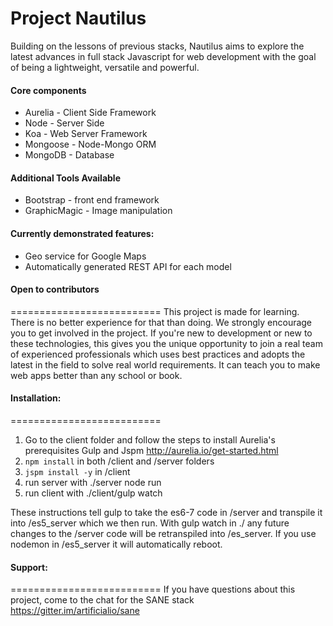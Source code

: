
Project Nautilus
==========================
Building on the lessons of previous stacks, Nautilus aims to explore the latest advances in full stack Javascript  for web development with the goal of being a lightweight, versatile and powerful.

#### Core components
+ Aurelia - Client Side Framework
+ Node - Server Side
+ Koa - Web Server Framework
+ Mongoose - Node-Mongo ORM
+ MongoDB - Database

#### Additional Tools Available
+ Bootstrap - front end framework
+ GraphicMagic - Image manipulation

#### Currently demonstrated features:
 - Geo service for Google Maps
 - Automatically generated REST API for each model

#### Open to contributors
==========================
This project is made for learning. There is no better experience for that than doing. We strongly encourage you to get involved in the project. If you're new to development or new to these technologies, this gives you the unique opportunity to join a real team of experienced professionals which uses best practices and adopts the latest in the field to solve real world requirements. It can teach you to make web apps better than any school or book. 

#### Installation:
==========================
1. Go to the client folder and follow the steps to install Aurelia's prerequisites Gulp and Jspm http://aurelia.io/get-started.html
2. `npm install` in both /client and /server folders
3. `jspm install -y` in /client
4. run server with ./server node run
5. run client with ./client/gulp watch

These instructions tell gulp to take the es6-7 code in /server and transpile it into /es5_server which we then run. With gulp watch in ./ any future changes to the /server code will be retranspiled into /es_server. If you use nodemon in /es5_server it will automatically reboot.

#### Support:
==========================
If you have questions about this project, come to the chat for the SANE stack https://gitter.im/artificialio/sane

[gitter-badge-url]: https://gitter.im/artificialio/sane?utm_source=badge&utm_medium=badge&utm_campaign=pr-badge&utm_content=badge
